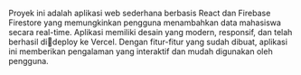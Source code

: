 Proyek ini adalah aplikasi web sederhana berbasis React dan Firebase Firestore yang memungkinkan pengguna menambahkan data mahasiswa secara  real-time. Aplikasi memiliki desain yang modern, responsif, dan telah berhasil dideploy ke Vercel. Dengan fitur-fitur yang sudah dibuat, aplikasi ini memberikan pengalaman yang interaktif dan mudah digunakan oleh pengguna.
